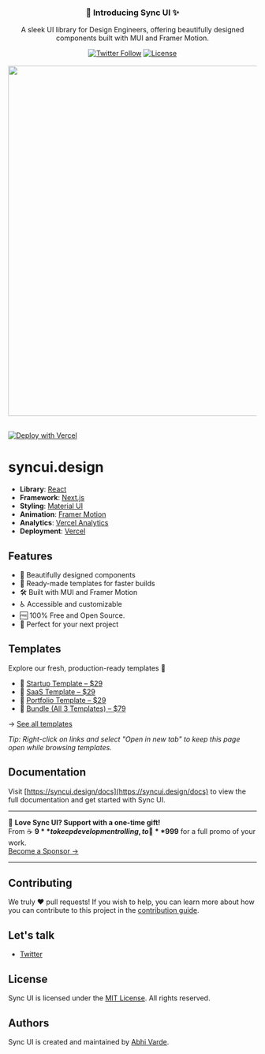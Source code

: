 <div align="center">
  <h3>🚀 Introducing Sync UI ✨</h3>
  <p>A sleek UI library for Design Engineers, offering beautifully designed components built with MUI and Framer Motion.</p>
  <a href="https://x.com/syncuidesign"><img alt="Twitter Follow" src="https://img.shields.io/twitter/follow/syncuidesign"></a>
  <a href="https://github.com/AbhiVarde/syncui/blob/main/LICENSE.md"><img alt="License" src="https://img.shields.io/badge/License-MIT-yellow.svg"></a>
  <br /> <br />
  <img width="1425" height="710" alt="default-og-image" src="https://github.com/user-attachments/assets/674b2c6b-76d8-4785-9808-ca33b406cd9a" />
  <br /> <br />
</div>

[![Deploy with Vercel](https://vercel.com/button)](https://vercel.com/new/clone?repository-url=https://github.com/AbhiVarde/abhivarde.in)

# syncui.design

- **Library**: [React](https://react.dev/)
- **Framework**: [Next.js](https://nextjs.org/)
- **Styling**: [Material UI](https://mui.com/)
- **Animation**: [Framer Motion](https://www.framer.com/motion/)
- **Analytics**: [Vercel Analytics](https://vercel.com/analytics)
- **Deployment**: [Vercel](https://vercel.com)

## Features

- 🎨 Beautifully designed components
- 📁 Ready-made templates for faster builds
- 🛠️ Built with MUI and Framer Motion
- ♿ Accessible and customizable
- 🆓 100% Free and Open Source.
- 🚀 Perfect for your next project

## Templates

Explore our fresh, production-ready templates 🚀  

- 🚀 [Startup Template – $29](https://abhivarde.gumroad.com/l/startup-template-syncui)  
- 🧩 [SaaS Template – $29](https://abhivarde.gumroad.com/l/saas-template-syncui)  
- 🎯 [Portfolio Template – $29](https://abhivarde.gumroad.com/l/portfolio-template-syncui)  
- 🧃 [Bundle (All 3 Templates) – $79](https://abhivarde.gumroad.com/l/syncui-templates-bundle)  

→ [See all templates](https://syncui.design/templates)

*Tip: Right-click on links and select "Open in new tab" to keep this page open while browsing templates.*

## Documentation

Visit [https://syncui.design/docs](https://syncui.design/docs) to view the full documentation and get started with Sync UI.

---

💖 **Love Sync UI? Support with a one-time gift!**  
From ☕ **$9** to keep development rolling, to 🚀 **$999** for a full promo of your work.  
[Become a Sponsor →](https://github.com/sponsors/AbhiVarde)

---

## Contributing

We truly ❤️ pull requests! If you wish to help, you can learn more about how you can contribute to this project in the [contribution guide](https://github.com/AbhiVarde/syncui/blob/main/CONTRIBUTING.md).

## Let's talk

- [Twitter](https://x.com/syncuidesign)

## License

Sync UI is licensed under the [MIT License](http://choosealicense.com/licenses/mit/). All rights reserved.

## Authors

Sync UI is created and maintained by [Abhi Varde](https://www.abhivarde.in/).
